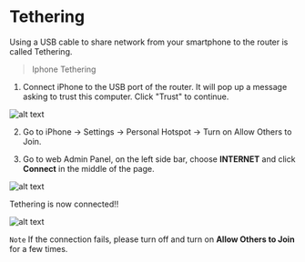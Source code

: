 # Tethering

Using a USB cable to share network from your smartphone to the router is called Tethering.

>Iphone Tethering

1. Connect iPhone to the USB port of the router. It will pop up a message asking to trust this computer. Click "Trust" to continue.

![alt text](Img_Directory/Trust.jpg)

2. Go to iPhone -> Settings -> Personal Hotspot -> Turn on Allow Others to Join.

3. Go to web Admin Panel, on the left side bar, choose **INTERNET** and click **Connect** in the middle of the page.

![alt text](Img_Directory/Connect.png)

Tethering is now connected!!

![alt text](Img_Directory/Tethering.png)




`Note` If the connection fails, please turn off and turn on **Allow Others to Join** for a few times.
